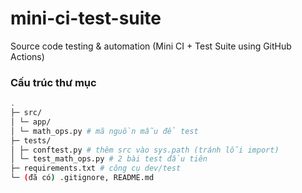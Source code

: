 # mini-ci-test-suite

Source code testing &amp; automation (Mini CI + Test Suite using GitHub Actions)

### Cấu trúc thư mục

```bash
.
├─ src/
│ └─ app/
│ └─ math_ops.py # mã nguồn mẫu để test
├─ tests/
│ ├─ conftest.py # thêm src vào sys.path (tránh lỗi import)
│ └─ test_math_ops.py # 2 bài test đầu tiên
├─ requirements.txt # công cụ dev/test
└─ (đã có) .gitignore, README.md
```

 
 
 
  
 